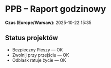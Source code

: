 # PPB – Raport godzinowy
**Czas (Europe/Warsaw):** 2025-10-22 15:35

## Status projektów
- Bezpieczny Pieszy — OK
- Zwolnij przy przejściu — OK
- Odblask ratuje życie — OK


